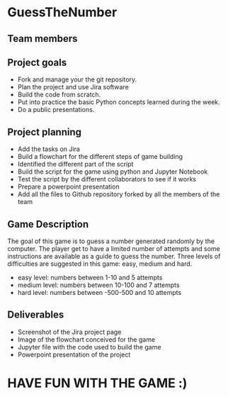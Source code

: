 # GuessTheNumber

## Team members

## Project goals

- Fork and manage your the git repository.
- Plan the project and use Jira software
- Build the code from scratch.
- Put into practice the basic Python concepts learned during the week.
- Do a public presentations.

## Project planning

- Add the tasks on Jira
- Build a flowchart for the different steps of game building
- Identified the different part of the script
- Build the script for the game using python and Jupyter Notebook
- Test the script by the different collaborators to see if it works
- Prepare a powerpoint presentation
- Add all the files to Github repository forked by all the members of the team

## Game Description

The goal of this game is to guess a number generated randomly by the computer.
The player get to have a limited number of attempts and some instructions are available as a guide to guess the number.
Three levels of difficulties are suggested in this game: easy, medium and hard. 
- easy level: numbers between 1-10 and 5 attempts
- medium level: numbers between 10-100 and 7 attempts
- hard level: numbers between -500-500 and 10 attempts

## Deliverables 

- Screenshot of the Jira project page
- Image of the flowchart conceived for the game
- Jupyter file with the code used to build the game
- Powerpoint presentation of the project 

# HAVE FUN WITH THE GAME :)
